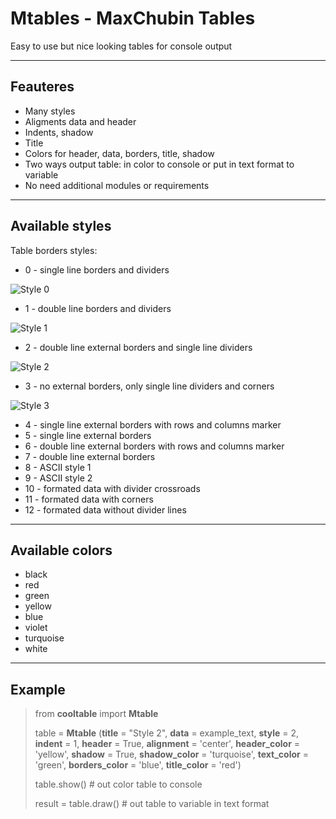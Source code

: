 # Mtables - MaxChubin Tables
Easy to use but nice looking tables for console output
***
## Feauteres
* Many styles
* Aligments data and header
* Indents, shadow
* Title
* Colors for header, data, borders, title, shadow
* Two ways output table: in color to console or put in text format to variable
* No need additional modules or requirements
***
## Available styles
Table borders styles:
* 0 - single line borders and dividers

![Style 0](https://downloader.disk.yandex.ru/preview/6b47e5822fdd0e5b3fc86736ced27cd797605417e7ce235b06ceca0e7831b6c3/6258c9f7/x_oA0dTMjmH56IX70ASA50bbS7CVpSlsvM68oOHGeTwacflTHXXCvmXUXqC0OFUMydY9KXkIffejv96FS2augA%3D%3D?uid=0&filename=style0.png&disposition=inline&hash=&limit=0&content_type=image%2Fpng&owner_uid=0&tknv=v2&size=2048x2048)

*	1 - double line borders and dividers

![Style 1](https://downloader.disk.yandex.ru/preview/1f5dd76eb5493101e9a07eba1b6e070b90ea2bcd36ad8ea516e98fca12f19a80/6258cab3/JguKCIdA6zcgLSSnwaYd-8W834B85QsatYOO_fNUlqkYV0MBvBxb_IJNryRTzxhq6MS_6WLawABryOG19wsPQQ%3D%3D?uid=0&filename=style1.png&disposition=inline&hash=&limit=0&content_type=image%2Fpng&owner_uid=0&tknv=v2&size=2048x2048)

*	2 - double line external borders and single line dividers

![Style 2](https://downloader.disk.yandex.ru/preview/27d8f338532e39d94ef5aaeee7680378e649341c23ed2dec454b8b703587a1dc/6258c8eb/cydfbRPIy_LKdRee_9pwChbiJVj3ia7qeNrvgg3bIb-fNsDZQ3xrW2PQBhS-jzpHmaaDGiem4d3MTja1z-mHXw%3D%3D?uid=0&filename=style2.png&disposition=inline&hash=&limit=0&content_type=image%2Fpng&owner_uid=0&tknv=v2&size=2048x2048)

*	3 - no external borders, only single line dividers and corners

![Style 3](https://downloader.disk.yandex.ru/disk/19f14bf16d041a9dce2be90af4bbd8e4f9abd331d3138c0b0c8aecabb87d0aee/6258cc44/gvQ_iwuEdTJ9sQTh5CADwkH5MqpXfy8e737Cw3SsQaEnbNsU_J-i9nhDaEXz3PRNt1sN3SobZcOU0un8ORlx5g%3D%3D?uid=0&filename=Style3.png&disposition=inline&hash=&limit=0&content_type=image%2Fpng&owner_uid=0&fsize=7039&hid=b55092ec40a208fcec897daec4dd5b46&media_type=image&tknv=v2&etag=ad3e6253b6690955768b223bd75d733a)

*	4 - single line external borders with rows and columns marker
*	5 - single line external borders
*	6 - double line external borders with rows and columns marker
*	7 - double line external borders
*	8 - ASCII style 1
*	9 - ASCII style 2
*	10 - formated data with divider crossroads 
*	11 - formated data with corners
*	12 - formated data without divider lines
***
## Available colors
* black
* red
* green
* yellow
* blue
* violet
* turquoise
* white
***
## Example
>from **cooltable** import **Mtable**
>
>table = **Mtable** (__title__ = "Style 2", __data__ = example_text, __style__ = 2, __indent__ = 1, __header__ = True, __alignment__ = 'center', __header_color__ = 'yellow', __shadow__ = True, __shadow_color__ = 'turquoise', __text_color__ = 'green', __borders_color__ = 'blue', __title_color__ = 'red')
>
>table.show()    # out color table to console
>
>result = table.draw()  # out table to variable in text format
